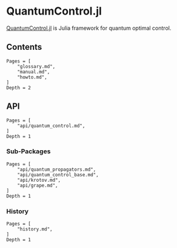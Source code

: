 # QuantumControl.jl

[QuantumControl.jl](https://github.com/JuliaQuantumControl/QuantumControl.jl) is Julia framework for quantum optimal control.

## Contents

```@contents
Pages = [
    "glossary.md",
    "manual.md",
    "howto.md",
]
Depth = 2
```

## API

```@contents
Pages = [
    "api/quantum_control.md",
]
Depth = 1
```

### Sub-Packages

```@contents
Pages = [
    "api/quantum_propagators.md",
    "api/quantum_control_base.md",
    "api/krotov.md",
    "api/grape.md",
]
Depth = 1
```

### History

```@contents
Pages = [
    "history.md",
]
Depth = 1
```
